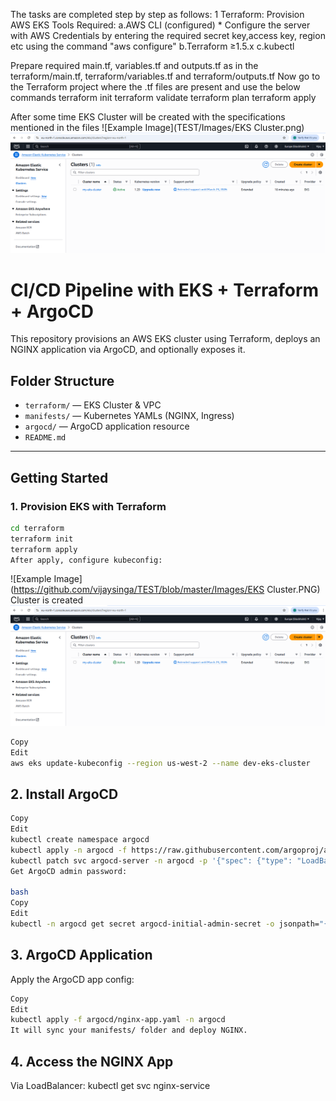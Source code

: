 The tasks are completed step by step as follows:
1 Terraform: Provision AWS EKS
Tools Required:
  a.AWS CLI (configured)
      * Configure the server with AWS Credentials by entering the required secret key,access key, region etc using the command "aws configure"
  b.Terraform ≥1.5.x
  c.kubectl

Prepare required main.tf, variables.tf and outputs.tf as in the terraform/main.tf, terraform/variables.tf and terraform/outputs.tf
Now go to the Terraform project where the .tf files are present and use the below commands
terraform init
terraform validate
terraform plan
terraform apply

After some time EKS Cluster will be created with the specifications mentioned in the files 
![Example Image](TEST/Images/EKS Cluster.png)
![Example Image](https://github.com/vijaysinga/TEST/blob/master/Images/Cluster.PNG)

# CI/CD Pipeline with EKS + Terraform + ArgoCD

This repository provisions an AWS EKS cluster using Terraform, deploys an NGINX application via ArgoCD, and optionally exposes it.

## Folder Structure

- `terraform/` — EKS Cluster & VPC
- `manifests/` — Kubernetes YAMLs (NGINX, Ingress)
- `argocd/` — ArgoCD application resource
- `README.md`

---

##  Getting Started

### 1. Provision EKS with Terraform

```bash
cd terraform
terraform init
terraform apply
After apply, configure kubeconfig:
```
![Example Image](https://github.com/vijaysinga/TEST/blob/master/Images/EKS Cluster.PNG)
Cluster is created
![Example Image](https://github.com/vijaysinga/TEST/blob/master/Images/Cluster.PNG)
```bash
Copy
Edit
aws eks update-kubeconfig --region us-west-2 --name dev-eks-cluster
```

## 2. Install ArgoCD
```bash
Copy
Edit
kubectl create namespace argocd
kubectl apply -n argocd -f https://raw.githubusercontent.com/argoproj/argo-cd/stable/manifests/install.yaml
kubectl patch svc argocd-server -n argocd -p '{"spec": {"type": "LoadBalancer"}}'
Get ArgoCD admin password:

bash
Copy
Edit
kubectl -n argocd get secret argocd-initial-admin-secret -o jsonpath="{.data.password}" | base64 -d

```
## 3. ArgoCD Application
Apply the ArgoCD app config:

```bash
Copy
Edit
kubectl apply -f argocd/nginx-app.yaml -n argocd
It will sync your manifests/ folder and deploy NGINX.
```
## 4. Access the NGINX App
Via LoadBalancer: kubectl get svc nginx-service

